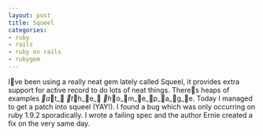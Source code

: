 ```yaml
---
layout: post
title: Squeel
categories:
- ruby
- rails
- ruby on rails
- rubygem
---
```

Ive been using a really neat gem lately called Squeel, it provides extra
support for active record to do lots of neat things. Theres heaps of examples
_a_t_ _t_h_e_ _h_o_m_e_p_a_g_e.
Today I managed to get a patch into squeel (YAY!). I found a bug which was only
occurring on ruby 1.9.2 sporadically. I wrote a failing spec and the author
Ernie created a fix on the very same day.
